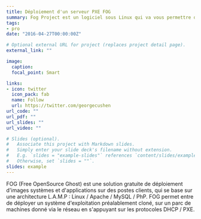 ```yaml
---
title: Déploiement d'un serveur PXE FOG
summary: Fog Project est un logiciel sous Linux qui va vous permettre d’effectuer vos déploiements pour machines Windows, Linux, et Mac.
tags:
- pro
date: "2016-04-27T00:00:00Z"

# Optional external URL for project (replaces project detail page).
external_link: ""

image:
  caption: 
  focal_point: Smart

links:
- icon: twitter
  icon_pack: fab
  name: Follow
  url: https://twitter.com/georgecushen
url_code: ""
url_pdf: ""
url_slides: ""
url_video: ""

# Slides (optional).
#   Associate this project with Markdown slides.
#   Simply enter your slide deck's filename without extension.
#   E.g. `slides = "example-slides"` references `content/slides/example-slides.md`.
#   Otherwise, set `slides = ""`.
slides: example
---
```


FOG (Free OpenSource Ghost) est une solution gratuite de déploiement
d'images systèmes et d'applications sur des postes clients, qui se base sur
une architecture L.A.M.P : Linux / Apache / MySQL / PhP.
FOG permet entre de déployer un système d'exploitation préalablement
cloné, sur un parc de machines donné via le réseau en s'appuyant sur les
protocoles DHCP / PXE.